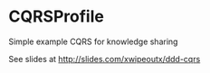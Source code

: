 # CQRSProfile
Simple example CQRS for knowledge sharing

See slides at http://slides.com/xwipeoutx/ddd-cqrs
